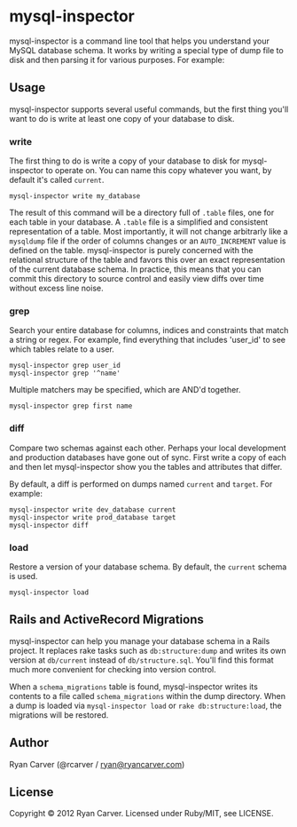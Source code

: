 # mysql-inspector

mysql-inspector is a command line tool that helps you understand your
MySQL database schema. It works by writing a special type of dump file
to disk and then parsing it for various purposes. For example:

## Usage

mysql-inspector supports several useful commands, but the first thing
you'll want to do is write at least one copy of your database to disk.

### write

The first thing to do is write a copy of your database to disk for
mysql-inspector to operate on. You can name this copy whatever you want,
by default it's called `current`.

    mysql-inspector write my_database

The result of this command will be a directory full of `.table` files,
one for each table in your database. A `.table` file is a simplified and
consistent representation of a table. Most importantly, it will not
change arbitrarly like a `mysqldump` file if the order of columns
changes or an `AUTO_INCREMENT` value is defined on the table.
mysql-inspector is purely concerned with the relational structure of the
table and favors this over an exact representation of the current
database schema. In practice, this means that you can commit this
directory to source control and easily view diffs over time without
excess line noise.

### grep

Search your entire database for columns, indices and constraints that
match a string or regex. For example, find everything that includes
'user_id' to see which tables relate to a user.

    mysql-inspector grep user_id
    mysql-inspector grep '^name'

Multiple matchers may be specified, which are AND'd together.

    mysql-inspector grep first name

### diff

Compare two schemas against each other. Perhaps your local development
and production databases have gone out of sync. First write a copy of
each and then let mysql-inspector show you the tables and attributes
that differ.

By default, a diff is performed on dumps named `current` and `target`.
For example:

    mysql-inspector write dev_database current
    mysql-inspector write prod_database target
    mysql-inspector diff

### load

Restore a version of your database schema. By default, the `current`
schema is used.

    mysql-inspector load

## Rails and ActiveRecord Migrations

mysql-inspector can help you manage your database schema in a Rails
project. It replaces rake tasks such as `db:structure:dump` and writes
its own version at `db/current` instead of `db/structure.sql`. You'll
find this format much more convenient for checking into version control.

When a `schema_migrations` table is found, mysql-inspector writes its
contents to a file called `schema_migrations` within the dump directory.
When a dump is loaded via `mysql-inspector load` or `rake
db:structure:load`, the migrations will be restored.

## Author

Ryan Carver (@rcarver / ryan@ryancarver.com)

## License

Copyright © 2012 Ryan Carver. Licensed under Ruby/MIT, see LICENSE.
